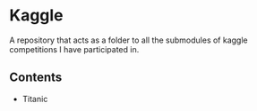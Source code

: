 # Kaggle
A repository that acts as a folder to all the submodules of kaggle competitions I have participated in.

## Contents
* Titanic
